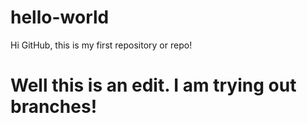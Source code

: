 # hello-world
Hi GitHub, this is my first repository or repo! 

# Well this is an edit. I am trying out branches!
